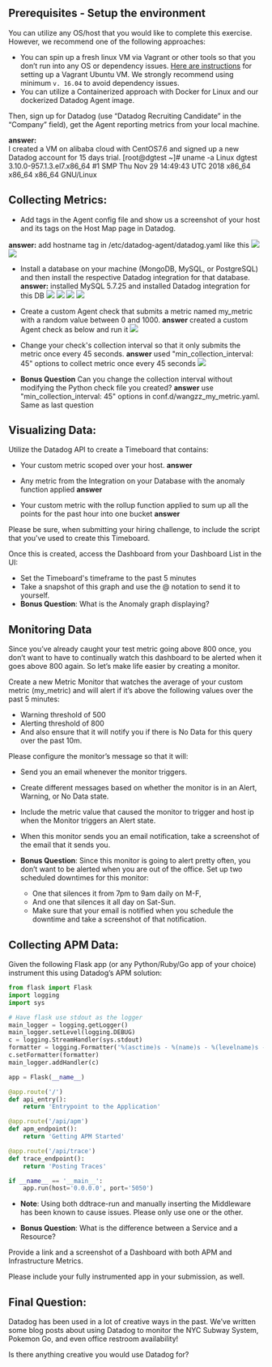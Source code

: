 ## Prerequisites - Setup the environment

You can utilize any OS/host that you would like to complete this exercise. However, we recommend one of the following approaches:

* You can spin up a fresh linux VM via Vagrant or other tools so that you don’t run into any OS or dependency issues. [Here are instructions](https://github.com/DataDog/hiring-engineers/blob/solutions-engineer/README.md#vagrant) for setting up a Vagrant Ubuntu VM. We strongly recommend using minimum `v. 16.04` to avoid dependency issues.
* You can utilize a Containerized approach with Docker for Linux and our dockerized Datadog Agent image.

Then, sign up for Datadog (use “Datadog Recruiting Candidate” in the “Company” field), get the Agent reporting metrics from your local machine.

**answer:**    
I created a VM on alibaba cloud with CentOS7.6 and signed up a new Datadog account for 15 days trial.
[root@dgtest ~]# uname -a
Linux dgtest 3.10.0-957.1.3.el7.x86_64 #1 SMP Thu Nov 29 14:49:43 UTC 2018 x86_64 x86_64 x86_64 GNU/Linux


## Collecting Metrics:

* Add tags in the Agent config file and show us a screenshot of your host and its tags on the Host Map page in Datadog.

**answer:** add hostname tag in /etc/datadog-agent/datadog.yaml like this
![](https://github.com/wangzhizheng/hiring-engineers/blob/solutions-engineer/screenshot/%E3%82%B9%E3%82%AF%E3%83%AA%E3%83%BC%E3%83%B3%E3%82%B7%E3%83%A7%E3%83%83%E3%83%88%202019-02-22%2014.44.16.png)
![](https://github.com/wangzhizheng/hiring-engineers/blob/solutions-engineer/screenshot/14_59_35__02_22_2019.jpg)

* Install a database on your machine (MongoDB, MySQL, or PostgreSQL) and then install the respective Datadog integration for that database.
**answer:** installed MySQL 5.7.25 and installed Datadog integration for this DB
![](https://github.com/wangzhizheng/hiring-engineers/blob/solutions-engineer/screenshot/15_02_01__02_22_2019.jpg)
![](https://github.com/wangzhizheng/hiring-engineers/blob/solutions-engineer/screenshot/%E3%82%B9%E3%82%AF%E3%83%AA%E3%83%BC%E3%83%B3%E3%82%B7%E3%83%A7%E3%83%83%E3%83%88%202019-02-22%2015.47.44.png)
![](https://github.com/wangzhizheng/hiring-engineers/blob/solutions-engineer/screenshot/%E3%82%B9%E3%82%AF%E3%83%AA%E3%83%BC%E3%83%B3%E3%82%B7%E3%83%A7%E3%83%83%E3%83%88%202019-02-22%2015.34.32.png)
![](https://github.com/wangzhizheng/hiring-engineers/blob/solutions-engineer/screenshot/15_35_18__02_22_2019.jpg)

* Create a custom Agent check that submits a metric named my_metric with a random value between 0 and 1000.
**answer** created a custom Agent check as below and run it
![](https://github.com/wangzhizheng/hiring-engineers/blob/solutions-engineer/screenshot/%E3%82%B9%E3%82%AF%E3%83%AA%E3%83%BC%E3%83%B3%E3%82%B7%E3%83%A7%E3%83%83%E3%83%88%202019-02-22%2015.32.49.png)
![]()

* Change your check's collection interval so that it only submits the metric once every 45 seconds.
**answer** used "min_collection_interval: 45" options to collect metric once every 45 seconds
![](https://github.com/wangzhizheng/hiring-engineers/blob/solutions-engineer/screenshot/%E3%82%B9%E3%82%AF%E3%83%AA%E3%83%BC%E3%83%B3%E3%82%B7%E3%83%A7%E3%83%83%E3%83%88%202019-02-22%2015.48.59.png)

* **Bonus Question** Can you change the collection interval without modifying the Python check file you created?
**answer** use "min_collection_interval: 45" options in conf.d/wangzz_my_metric.yaml. Same as last question

## Visualizing Data:

Utilize the Datadog API to create a Timeboard that contains:

* Your custom metric scoped over your host.
**answer**

* Any metric from the Integration on your Database with the anomaly function applied
**answer**

* Your custom metric with the rollup function applied to sum up all the points for the past hour into one bucket
**answer**

Please be sure, when submitting your hiring challenge, to include the script that you've used to create this Timeboard.

Once this is created, access the Dashboard from your Dashboard List in the UI:

* Set the Timeboard's timeframe to the past 5 minutes
* Take a snapshot of this graph and use the @ notation to send it to yourself.
* **Bonus Question**: What is the Anomaly graph displaying?

## Monitoring Data

Since you’ve already caught your test metric going above 800 once, you don’t want to have to continually watch this dashboard to be alerted when it goes above 800 again. So let’s make life easier by creating a monitor.

Create a new Metric Monitor that watches the average of your custom metric (my_metric) and will alert if it’s above the following values over the past 5 minutes:

* Warning threshold of 500
* Alerting threshold of 800
* And also ensure that it will notify you if there is No Data for this query over the past 10m.

Please configure the monitor’s message so that it will:

* Send you an email whenever the monitor triggers.
* Create different messages based on whether the monitor is in an Alert, Warning, or No Data state.
* Include the metric value that caused the monitor to trigger and host ip when the Monitor triggers an Alert state.
* When this monitor sends you an email notification, take a screenshot of the email that it sends you.

* **Bonus Question**: Since this monitor is going to alert pretty often, you don’t want to be alerted when you are out of the office. Set up two scheduled downtimes for this monitor:

  * One that silences it from 7pm to 9am daily on M-F,
  * And one that silences it all day on Sat-Sun.
  * Make sure that your email is notified when you schedule the downtime and take a screenshot of that notification.

## Collecting APM Data:

Given the following Flask app (or any Python/Ruby/Go app of your choice) instrument this using Datadog’s APM solution:

```python
from flask import Flask
import logging
import sys

# Have flask use stdout as the logger
main_logger = logging.getLogger()
main_logger.setLevel(logging.DEBUG)
c = logging.StreamHandler(sys.stdout)
formatter = logging.Formatter('%(asctime)s - %(name)s - %(levelname)s - %(message)s')
c.setFormatter(formatter)
main_logger.addHandler(c)

app = Flask(__name__)

@app.route('/')
def api_entry():
    return 'Entrypoint to the Application'

@app.route('/api/apm')
def apm_endpoint():
    return 'Getting APM Started'

@app.route('/api/trace')
def trace_endpoint():
    return 'Posting Traces'

if __name__ == '__main__':
    app.run(host='0.0.0.0', port='5050')
```

* **Note**: Using both ddtrace-run and manually inserting the Middleware has been known to cause issues. Please only use one or the other.

* **Bonus Question**: What is the difference between a Service and a Resource?

Provide a link and a screenshot of a Dashboard with both APM and Infrastructure Metrics.

Please include your fully instrumented app in your submission, as well.

## Final Question:

Datadog has been used in a lot of creative ways in the past. We’ve written some blog posts about using Datadog to monitor the NYC Subway System, Pokemon Go, and even office restroom availability!

Is there anything creative you would use Datadog for?
